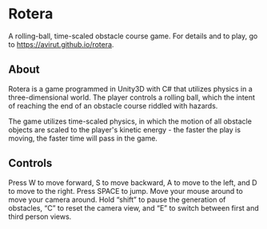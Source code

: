# Rotera
A rolling-ball, time-scaled obstacle course game. For details and to play, go to https://avirut.github.io/rotera.

## About
Rotera is a game programmed in Unity3D with C# that utilizes physics in a three-dimensional world. The player controls a rolling ball, which the intent of reaching the end of an obstacle course riddled with hazards.

The game utilizes time-scaled physics, in which the motion of all obstacle objects are scaled to the player's kinetic energy - the faster the play is moving, the faster time will pass in the game.

## Controls
Press W to move forward, S to move backward, A to move to the left, and D to move to the right. Press SPACE to jump. Move your mouse around to move your camera around. Hold “shift” to pause the generation of obstacles, “C” to reset the camera view, and “E” to switch between first and third person views.

